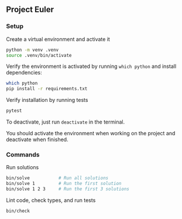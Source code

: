 Project Euler
-------------

### Setup

Create a virtual environment and activate it

```bash
python -m venv .venv
source .venv/bin/activate
```

Verify the environment is activated by running `which python` and install dependencies:

```bash
which python
pip install -r requirements.txt
```

Verify installation by running tests

```bash
pytest
```

To deactivate, just run `deactivate` in the terminal.

You should activate the environment when working on the project and deactivate when finished.

### Commands

Run solutions

```bash
bin/solve           # Run all solutions
bin/solve 1         # Run the first solution
bin/solve 1 2 3     # Run the first 3 solutions 
```

Lint code, check types, and run tests

```bash
bin/check
```
